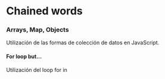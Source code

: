 # Chained words

### Arrays, Map, Objects

Utilizaci&oacute;n de las formas de colecci&oacute;n de datos en JavaScript.

#### For loop but...

Utilizaci&oacute;n del loop for  in


